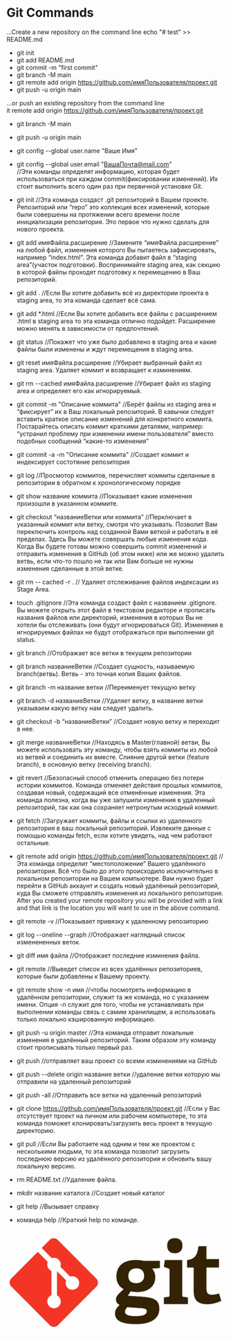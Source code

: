 # Git Commands


…Create a new repository on the command line
echo "# test" >> README.md  
* git init  
* git add README.md  
* git commit -m "first commit"   
* git branch -M main  
* git remote add origin https://github.com/имяПользователя/проект.git   
* git push -u origin main  

…or push an existing repository from the command line  
it remote add origin https://github.com/имяПользователя/проект.git  
* git branch -M main  
* git push -u origin main  

* git config --global user.name "Ваше Имя"  
* git config --global user.email "ВашаПочта@mail.com"  
//Эти команды определят информацию, которая будет использоваться при каждом commit(фиксировании изменений). Их стоит выполнить всего один раз при первичной установке Git.

* git init 
//Эта команда создаст .git репозиторий в Вашем проекте. Репозиторий или “repo” это коллекция всех изменений, которые были совершены на протяжении всего времени после инициализации репозитория. Это первое что нужно сделать для нового проекта.

* git add имяФайла.расширение 
//Замените “имяФайла.расширение” на любой файл, изменения которого Вы пытаетесь зафиксировать, например “index.html”. Эта команда добавит файл в “staging area”(участок подготовки). Воспринимайте staging area, как секцию в которой файлы проходят подготовку к перемещению в Ваш репозиторий.

* git add .
//Если Вы хотите добавить всё из директории проекта в staging area, то эта команда сделает всё сама.

* git add *.html
//Если Вы хотите добавить все файлы с расширением .html в staging area то эта команда отлично подойдет. Расширение можно менять в зависимости от предпочтений.

* git status
//Покажет что уже было добавлено в staging area и какие файлы были изменены и ждут перемещения в staging area.

* git reset имяФайла.расширение
//Убирает выбранный файл из staging area. Удаляет коммит и возвращает к изминениям.

* git rm --cached имяФайла.расширение
//Убирает файл из staging area и определяет его как игнорируемый.

* git commit -m "Описание коммита"
//Берёт файлы из staging area и “фиксирует” их в Ваш локальный репозиторий. В кавычки следует вставить краткое описание изменений для конкретного коммита. Постарайтесь описать коммит краткими деталями, например: “устранил проблему при изменении имени пользователя” вместо подобных сообщений “какие-то изменения”

* git commit -a -m "Описание коммита"
//Создает коммит и индексирует состотяние репозитория

* git log
//Просмотор коммитов, перечисляет коммиты сделанные в репозитории в обратном к хронологическому порядке

* git show название коммита
//Показывает какие изменения произошли в указанном коммите.

* git checkout “названиеВетки или коммита”
//Перключает в указанный коммит или ветку, смотря что указывать. Позволит Вам переключить контроль над созданной Вами веткой и работать в её пределах. Здесь Вы можете совершать любые изменения кода. Когда Вы будете готовы можно совершить commit изменений и отправить изменения в GitHub (об этом ниже) или же можно удалить ветвь, если что-то пошло не так или Вам больше не нужны изменения сделанные в этой ветке.

* git rm -- cached -r .
// Удаляет отслеживание файлов индексации из Stage Area.

* touch .gitignore
//Эта команда создаст файл с названием .gitignore. Вы можете открыть этот файл в текстовом редакторе и прописать названия файлов или директорий, изменения в которых Вы не хотели бы отслеживать (они будут игнорироваться Git). Изменения в игнорируемых файлах не будут отображаться при выполнении git status.

* git branch
//Отображает все ветки в текущем репозитории

* git branch названиеВетки
//Создает сущность, называемую branch(ветвь). Ветвь - это точная копия Ваших файлов.

* git branch -m название ветки
//Переименует текущую ветку

* git branch -d названиеВетки
//Удаляет ветку, в название ветки указываем какую ветку нам следует удалить.

* git checkout -b “названиеВетки”
//Создает новую ветку и переходит в нее.

* git merge названиеВетки
//Находясь в Master(главной) ветви, Вы можете использовать эту команду, чтобы взять коммиты из любой из ветвей и соединить их вместе. Слияние другой ветки (feature branch), в основную ветку (receiving branch).

* git revert
//Безопасный способ отменить операцию без потери истории коммитов. Команда отменяет действия прошлых коммитов, создавая новый, содержащий все отменённые изменения. Эта команда полезна, когда вы уже запушили изменения в удаленный репозиторий, так как она сохраняет нетронутым исходный коммит.

* git fetch
//Загружает коммиты, файлы и ссылки из удаленного репозитория в ваш локальный репозиторий. Извлеките данные с помощью команды fetch, если хотите увидеть, над чем работают остальные.

* git remote add origin https://github.com/имяПользователя/проект.git
//Эта команда определит “местоположение” Вашего удалённого репозитория. Всё что было до этого происходило исключительно в локальном репозитории на Вашем компьютере. Вам нужно будет перейти в GitHub аккаунт и создать новый удалённый репозиторий, куда Вы сможете отправлять изменения из локального репозитория. After you created your remote repository you will be provided with a link and that link is the location you will want to use in the above command.

* git remote -v
//Показывает привязку к удаленному репозиторию 

* git log --oneline --graph
//Отображает наглядный список изменененных веток.

* git diff имя файла
//Отображает последние изминения файла.

* git remote
//Выведет список из всех удалённых репозиториев, которые были добавлены к Вашему проекту.

* git remote show -n имя
//чтобы посмотреть информацию в удалённом репозитории, служит та же команда, но с указанием имени. Опция -n служит для того, чтобы не устанавливать при выполнении команды связь с самим хранилищем, а использовать только локально кэшированную информацию.

* git push -u origin master
//Эта команда отправит локальные изменения в удалённый репозиторий. Таким образом эту команду стоит прописывать только первый раз.

* git push
//отправляет ваш проект со всеми изминениями на GitHub

* git push --delete origin название ветки
//удаление ветки которую мы отправили на удаленный репозиторий

* git push -all
//Отправить все ветки на удаленный репозиторий

* git clone https://github.com/имяПользователя/проект.git
//Если у Вас отсутствует проект на личном или рабочем компьютере, то эта команда поможет клонировать/загрузить весь проект в текущую директорию.

* git pull
//Если Вы работаете над одним и тем же проектом с несколькими людьми, то эта команда позволит загрузить последнюю версию из удалённого репозитория и обновить вашу локальную версию.

* rm README.txt
//Удаление файла.

* mkdir название каталога
//Создает новый каталог

* git help 
//Вызывает справку

* команда help
//Краткий help по команде.



![picture1.](git.jpg)


